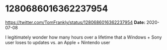 # 1280686016362237954
https://twitter.com/TomFrankly/status/1280686016362237954
**Date:** 2020-07-08

I legitimately wonder how many hours over a lifetime that a Windows + Sony user loses to updates vs. an Apple + Nintendo user
